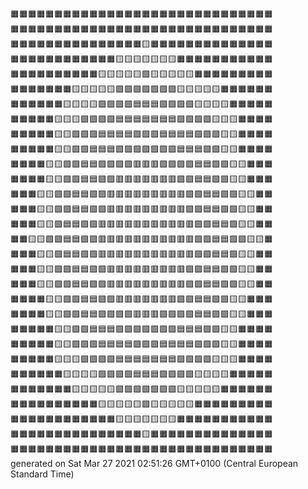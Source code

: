 🟧🟧🟧🟧🟧🟧🟧🟧🟧🟧🟧🟧🟧🟧🟧🟧🟧🟧🟧🟧🟧🟧🟧🟧🟧🟧🟧🟧🟧🟧  
🟧🟧🟧🟧🟧🟧🟧🟧🟧🟧🟧🟧🟧🟧🟧🟧🟧🟧🟧🟧🟧🟧🟧🟧🟧🟧🟧🟧🟧🟧  
🟧🟧🟧🟧🟧🟧🟧🟧🟧🟧🟧🟧🟧🟧🟧🟨🟧🟧🟧🟧🟧🟧🟧🟧🟧🟧🟧🟧🟧🟧  
🟧🟧🟧🟧🟧🟧🟧🟧🟧🟧🟧🟧🟨🟨🟨🟨🟨🟨🟨🟧🟧🟧🟧🟧🟧🟧🟧🟧🟧🟧  
🟧🟧🟧🟧🟧🟧🟧🟧🟧🟧🟨🟨🟨🟨🟨🟩🟨🟨🟨🟨🟨🟧🟧🟧🟧🟧🟧🟧🟧🟧  
🟧🟧🟧🟧🟧🟧🟧🟨🟨🟨🟨🟨🟩🟩🟩🟩🟩🟩🟩🟨🟨🟨🟨🟨🟧🟧🟧🟧🟧🟧  
🟧🟧🟧🟧🟧🟧🟨🟨🟨🟨🟩🟩🟩🟩🟦🟦🟦🟩🟩🟩🟩🟨🟨🟨🟨🟧🟧🟧🟧🟧  
🟧🟧🟧🟧🟧🟨🟨🟨🟩🟩🟩🟩🟦🟦🟦🟦🟦🟦🟦🟩🟩🟩🟩🟨🟨🟨🟧🟧🟧🟧  
🟧🟧🟧🟧🟧🟨🟨🟩🟩🟩🟦🟦🟦🟦🟪🟪🟪🟦🟦🟦🟦🟩🟩🟩🟨🟨🟧🟧🟧🟧  
🟧🟧🟧🟧🟧🟨🟨🟩🟩🟦🟦🟦🟪🟪🟪🟪🟪🟪🟪🟦🟦🟦🟩🟩🟨🟨🟧🟧🟧🟧  
🟧🟧🟧🟧🟨🟨🟩🟩🟦🟦🟪🟪🟪🟪🟥🟥🟥🟪🟪🟪🟪🟦🟦🟩🟩🟨🟨🟧🟧🟧  
🟧🟧🟧🟧🟨🟨🟩🟩🟦🟦🟪🟪🟥🟥🟥🟥🟥🟥🟥🟪🟪🟦🟦🟩🟩🟨🟨🟧🟧🟧  
🟧🟧🟧🟨🟨🟩🟩🟦🟦🟪🟪🟥🟥🟥🟥🟥🟥🟥🟥🟥🟪🟪🟦🟦🟩🟩🟨🟨🟧🟧  
🟧🟧🟧🟨🟨🟩🟩🟦🟦🟪🟪🟥🟥🟥🟥🟥🟥🟥🟥🟥🟪🟪🟦🟦🟩🟩🟨🟨🟧🟧  
🟧🟧🟧🟨🟨🟩🟦🟦🟪🟪🟥🟥🟥🟥🟥🟥🟥🟥🟥🟥🟥🟪🟪🟦🟦🟩🟨🟨🟧🟧  
🟧🟧🟨🟨🟩🟩🟦🟦🟪🟪🟥🟥🟥🟥🟥🟥🟥🟥🟥🟥🟥🟪🟪🟦🟦🟩🟩🟨🟨🟧  
🟧🟧🟧🟨🟨🟩🟦🟦🟪🟪🟥🟥🟥🟥🟥🟥🟥🟥🟥🟥🟥🟪🟪🟦🟦🟩🟨🟨🟧🟧  
🟧🟧🟧🟨🟨🟩🟩🟦🟦🟪🟪🟥🟥🟥🟥🟥🟥🟥🟥🟥🟪🟪🟦🟦🟩🟩🟨🟨🟧🟧  
🟧🟧🟧🟨🟨🟩🟩🟦🟦🟪🟪🟥🟥🟥🟥🟥🟥🟥🟥🟥🟪🟪🟦🟦🟩🟩🟨🟨🟧🟧  
🟧🟧🟧🟧🟨🟨🟩🟩🟦🟦🟪🟪🟥🟥🟥🟥🟥🟥🟥🟪🟪🟦🟦🟩🟩🟨🟨🟧🟧🟧  
🟧🟧🟧🟧🟨🟨🟩🟩🟦🟦🟪🟪🟪🟪🟥🟥🟥🟪🟪🟪🟪🟦🟦🟩🟩🟨🟨🟧🟧🟧  
🟧🟧🟧🟧🟧🟨🟨🟩🟩🟦🟦🟦🟪🟪🟪🟪🟪🟪🟪🟦🟦🟦🟩🟩🟨🟨🟧🟧🟧🟧  
🟧🟧🟧🟧🟧🟨🟨🟩🟩🟩🟦🟦🟦🟦🟪🟪🟪🟦🟦🟦🟦🟩🟩🟩🟨🟨🟧🟧🟧🟧  
🟧🟧🟧🟧🟧🟨🟨🟨🟩🟩🟩🟩🟦🟦🟦🟦🟦🟦🟦🟩🟩🟩🟩🟨🟨🟨🟧🟧🟧🟧  
🟧🟧🟧🟧🟧🟧🟨🟨🟨🟨🟩🟩🟩🟩🟦🟦🟦🟩🟩🟩🟩🟨🟨🟨🟨🟧🟧🟧🟧🟧  
🟧🟧🟧🟧🟧🟧🟧🟨🟨🟨🟨🟨🟩🟩🟩🟩🟩🟩🟩🟨🟨🟨🟨🟨🟧🟧🟧🟧🟧🟧  
🟧🟧🟧🟧🟧🟧🟧🟧🟧🟧🟨🟨🟨🟨🟨🟩🟨🟨🟨🟨🟨🟧🟧🟧🟧🟧🟧🟧🟧🟧  
🟧🟧🟧🟧🟧🟧🟧🟧🟧🟧🟧🟧🟨🟨🟨🟨🟨🟨🟨🟧🟧🟧🟧🟧🟧🟧🟧🟧🟧🟧  
🟧🟧🟧🟧🟧🟧🟧🟧🟧🟧🟧🟧🟧🟧🟧🟨🟧🟧🟧🟧🟧🟧🟧🟧🟧🟧🟧🟧🟧🟧  
🟧🟧🟧🟧🟧🟧🟧🟧🟧🟧🟧🟧🟧🟧🟧🟧🟧🟧🟧🟧🟧🟧🟧🟧🟧🟧🟧🟧🟧🟧  
generated on Sat Mar 27 2021 02:51:26 GMT+0100 (Central European Standard Time)  
